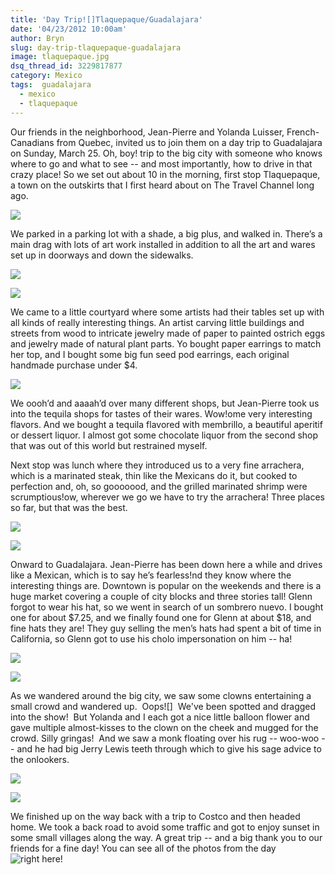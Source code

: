 ```yaml
---
title: 'Day Trip![]Tlaquepaque/Guadalajara'
date: '04/23/2012 10:00am'
author: Bryn
slug: day-trip-tlaquepaque-guadalajara
image: tlaquepaque.jpg
dsq_thread_id: 3229817877
category: Mexico
tags:  guadalajara
  - mexico
  - tlaquepaque
---
```

Our friends in the neighborhood, Jean-Pierre and Yolanda Luisser, French-Canadians from Quebec, invited us to join them on a day trip to Guadalajara on Sunday, March 25. Oh, boy! trip to the big city with someone who knows where to go and what to see -- and most importantly, how to drive in that crazy place! So we set out about 10 in the morning, first stop Tlaquepaque, a town on the outskirts that I first heard about on The Travel Channel long ago.

![](https://fbcdn-sphotos-a.akamaihd.net/hphotos-ak-prn1/526280_10150842926778993_677503992_11703252_2078959908_n.jpg)

We parked in a parking lot with a shade, a big plus, and walked in. There’s a main drag with lots of art work installed in addition to all the art and wares set up in doorways and down the sidewalks.

![](https://fbcdn-sphotos-a.akamaihd.net/hphotos-ak-ash3/545696_10150842929348993_677503992_11703272_817768460_n.jpg)

![](https://fbcdn-sphotos-a.akamaihd.net/hphotos-ak-ash3/562625_10150842930948993_677503992_11703285_598043878_n.jpg)

We came to a little courtyard where some artists had their tables set up with all kinds of really interesting things. An artist carving little buildings and streets from wood to intricate jewelry made of paper to painted ostrich eggs and jewelry made of natural plant parts. Yo bought paper earrings to match her top, and I bought some big fun seed pod earrings, each original handmade purchase under $4.

![](https://fbcdn-sphotos-a.akamaihd.net/hphotos-ak-ash3/526274_10150842927968993_677503992_11703262_2134521238_n.jpg)

We oooh’d and aaaah’d over many different shops, but Jean-Pierre took us into the tequila shops for tastes of their wares. Wow!ome very interesting flavors. And we bought a tequila flavored with membrillo, a beautiful aperitif or dessert liquor. I almost got some chocolate liquor from the second shop that was out of this world but restrained myself.

Next stop was lunch where they introduced us to a very fine arrachera, which is a marinated steak, thin like the Mexicans do it, but cooked to perfection and, oh, so gooooood, and the grilled marinated shrimp were scrumptious!ow, wherever we go we have to try the arrachera! Three places so far, but that was the best.

![](https://fbcdn-sphotos-a.akamaihd.net/hphotos-ak-ash3/523969_10150842932913993_677503992_11703313_1477186929_n.jpg)

![](https://fbcdn-sphotos-a.akamaihd.net/hphotos-ak-snc7/485655_10150842933258993_677503992_11703319_905966958_n.jpg)

Onward to Guadalajara. Jean-Pierre has been down here a while and drives like a Mexican, which is to say he’s fearless!nd they know where the interesting things are. Downtown is popular on the weekends and there is a huge market covering a couple of city blocks and three stories tall! Glenn forgot to wear his hat, so we went in search of un sombrero nuevo. I bought one for about $7.25, and we finally found one for Glenn at about $18, and fine hats they are! They guy selling the men’s hats had spent a bit of time in California, so Glenn got to use his cholo impersonation on him -- ha!

![](https://fbcdn-sphotos-a.akamaihd.net/hphotos-ak-snc7/581238_10150842942193993_677503992_11703371_1155888420_n.jpg)

![](https://fbcdn-sphotos-a.akamaihd.net/hphotos-ak-prn1/560278_10150842942463993_677503992_11703376_420311012_n.jpg)

As we wandered around the big city, we saw some clowns entertaining a small crowd and wandered up.  Oops![]  We've been spotted and dragged into the show!  But Yolanda and I each got a nice little balloon flower and gave multiple almost-kisses to the clown on the cheek and mugged for the crowd. Silly gringas!  And we saw a monk floating over his rug -- woo-woo -- and he had big Jerry Lewis teeth through which to give his sage advice to the onlookers.

![](https://fbcdn-sphotos-a.akamaihd.net/hphotos-ak-snc7/295243_10150842951663993_677503992_11703414_1117240413_n.jpg)

![](https://fbcdn-sphotos-a.akamaihd.net/hphotos-ak-prn1/535231_10150842943653993_677503992_11703383_1681778862_n.jpg)

We finished up on the way back with a trip to Costco and then headed home. We took a back road to avoid some traffic and got to enjoy sunset in some small villages along the way. A great trip -- and a big thank you to our friends for a fine day!
You can see all of the photos from the day ![right here](http://www.facebook.com/media/set/?set=a.10150842926278993.471576.677503992&type=3&l=6c76603fd0)!
